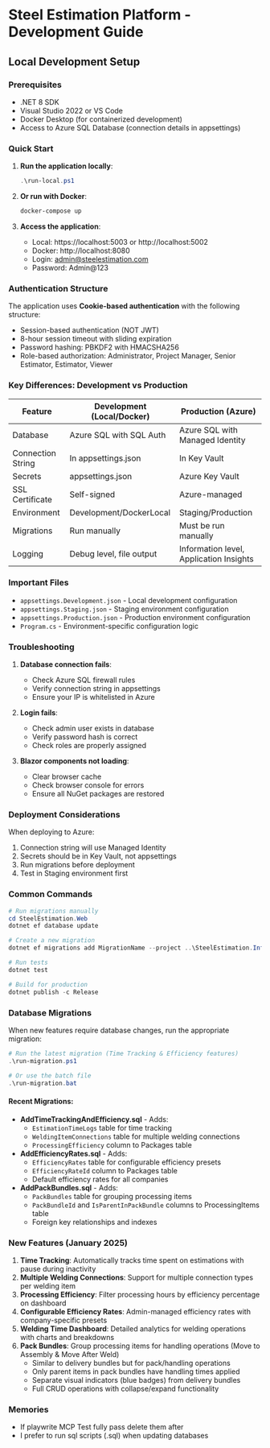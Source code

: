 # Steel Estimation Platform - Development Guide

## Local Development Setup

### Prerequisites
- .NET 8 SDK
- Visual Studio 2022 or VS Code
- Docker Desktop (for containerized development)
- Access to Azure SQL Database (connection details in appsettings)

### Quick Start

1. **Run the application locally**:
   ```powershell
   .\run-local.ps1
   ```

2. **Or run with Docker**:
   ```bash
   docker-compose up
   ```

3. **Access the application**:
   - Local: https://localhost:5003 or http://localhost:5002
   - Docker: http://localhost:8080
   - Login: admin@steelestimation.com
   - Password: Admin@123

### Authentication Structure

The application uses **Cookie-based authentication** with the following structure:
- Session-based authentication (NOT JWT)
- 8-hour session timeout with sliding expiration
- Password hashing: PBKDF2 with HMACSHA256
- Role-based authorization: Administrator, Project Manager, Senior Estimator, Estimator, Viewer

### Key Differences: Development vs Production

| Feature | Development (Local/Docker) | Production (Azure) |
|---------|---------------------------|--------------------|
| Database | Azure SQL with SQL Auth | Azure SQL with Managed Identity |
| Connection String | In appsettings.json | In Key Vault |
| Secrets | appsettings.json | Azure Key Vault |
| SSL Certificate | Self-signed | Azure-managed |
| Environment | Development/DockerLocal | Staging/Production |
| Migrations | Run manually | Must be run manually |
| Logging | Debug level, file output | Information level, Application Insights |

### Important Files

- `appsettings.Development.json` - Local development configuration
- `appsettings.Staging.json` - Staging environment configuration  
- `appsettings.Production.json` - Production environment configuration
- `Program.cs` - Environment-specific configuration logic

### Troubleshooting

1. **Database connection fails**:
   - Check Azure SQL firewall rules
   - Verify connection string in appsettings
   - Ensure your IP is whitelisted in Azure

2. **Login fails**:
   - Check admin user exists in database
   - Verify password hash is correct
   - Check roles are properly assigned

3. **Blazor components not loading**:
   - Clear browser cache
   - Check browser console for errors
   - Ensure all NuGet packages are restored

### Deployment Considerations

When deploying to Azure:
1. Connection string will use Managed Identity
2. Secrets should be in Key Vault, not appsettings
3. Run migrations before deployment
4. Test in Staging environment first

### Common Commands

```powershell
# Run migrations manually
cd SteelEstimation.Web
dotnet ef database update

# Create a new migration
dotnet ef migrations add MigrationName --project ..\SteelEstimation.Infrastructure

# Run tests
dotnet test

# Build for production
dotnet publish -c Release
```

### Database Migrations

When new features require database changes, run the appropriate migration:

```powershell
# Run the latest migration (Time Tracking & Efficiency features)
.\run-migration.ps1

# Or use the batch file
.\run-migration.bat
```

#### Recent Migrations:
- **AddTimeTrackingAndEfficiency.sql** - Adds:
  - `EstimationTimeLogs` table for time tracking
  - `WeldingItemConnections` table for multiple welding connections
  - `ProcessingEfficiency` column to Packages table
- **AddEfficiencyRates.sql** - Adds:
  - `EfficiencyRates` table for configurable efficiency presets
  - `EfficiencyRateId` column to Packages table
  - Default efficiency rates for all companies
- **AddPackBundles.sql** - Adds:
  - `PackBundles` table for grouping processing items
  - `PackBundleId` and `IsParentInPackBundle` columns to ProcessingItems table
  - Foreign key relationships and indexes

### New Features (January 2025)

1. **Time Tracking**: Automatically tracks time spent on estimations with pause during inactivity
2. **Multiple Welding Connections**: Support for multiple connection types per welding item
3. **Processing Efficiency**: Filter processing hours by efficiency percentage on dashboard
4. **Configurable Efficiency Rates**: Admin-managed efficiency rates with company-specific presets
5. **Welding Time Dashboard**: Detailed analytics for welding operations with charts and breakdowns
6. **Pack Bundles**: Group processing items for handling operations (Move to Assembly & Move After Weld)
   - Similar to delivery bundles but for pack/handling operations
   - Only parent items in pack bundles have handling times applied
   - Separate visual indicators (blue badges) from delivery bundles
   - Full CRUD operations with collapse/expand functionality

### Memories

- If playwrite MCP Test fully pass  delete them after
- I prefer to run sql scripts (.sql) when updating databases 